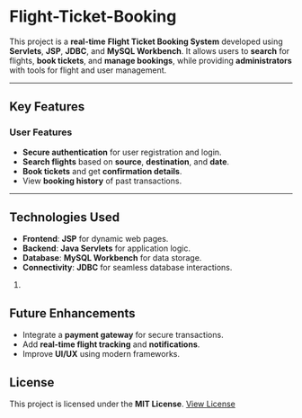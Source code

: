 # Flight-Ticket-Booking


This project is a **real-time** **Flight Ticket Booking System** developed using **Servlets**, **JSP**, **JDBC**, and **MySQL Workbench**. It allows users to **search** for flights, **book tickets**, and **manage bookings**, while providing **administrators** with tools for flight and user management.

---

## **Key Features**

### **User Features**
- **Secure authentication** for user registration and login.
- **Search flights** based on **source**, **destination**, and **date**.
- **Book tickets** and get **confirmation details**.
- View **booking history** of past transactions.


---

## **Technologies Used**
- **Frontend**: **JSP** for dynamic web pages.
- **Backend**: **Java Servlets** for application logic.
- **Database**: **MySQL Workbench** for data storage.
- **Connectivity**: **JDBC** for seamless database interactions.


1.

## **Future Enhancements**
- Integrate a **payment gateway** for secure transactions.
- Add **real-time flight tracking** and **notifications**.
- Improve **UI/UX** using modern frameworks.


## **License**
This project is licensed under the **MIT License**. [View License](https://github.com/username/flight-ticket-booking-servlet-project/LICENSE)
